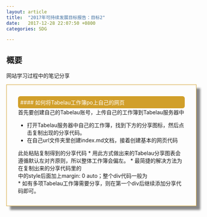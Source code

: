 ```yaml
---
layout: article
title:  "2017年可持续发展目标报告：目标2"
date:   2017-12-28 22:07:50 +0800
categories: SDG 

---
```




## 概要
网站学习过程中的笔记分享

<div class="row img-rounded" style="padding:30px; box-shadow: 10px 10px 5px #888888; border: 1px solid #D19F2A;">
<div class="col-md-12">
<div style="background: #D19F2A; color:white; border-radius:6px; padding:6px;"  markdown="1">
#### 如何将Tabelau工作簿po上自己的网页
</div>
</div>
<div class="col-md-8" markdown="1" ><!-- right -->
首先要创建自己的Tabelau账号，上传自己的工作簿到Tabelau服务器中

* 打开Tabelau服务器中自己的工作簿，找到下方的分享图标，然后点击复制出现的分享代码。
* 在自己url文件夹里创建index.md文档，接着创建基本的网页代码
<html>
<head></head>
<body>
  此处粘贴复制得到的分享代码
</body>
<html>
* 用此方式做出来的Tabelau分享图表会遵循默认左对齐原则，所以整体工作簿会偏左。
* 最简捷的解决方法为在复制出来的分享代码里的<div>中的style后面加上margin: 0 auto；整个div代码一般为<div class='tableauPlaceholder' 
id='viz1514909083045' 
style='position: relative;margin: 0 auto'>
* 如有多项Tabelau工作簿需要分享，则在第一个div后继续添加分享代码即可。

</div>
</div>
